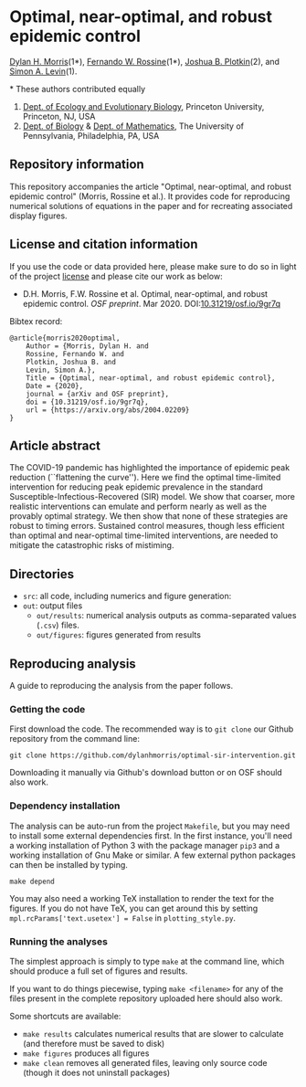# Optimal, near-optimal, and robust epidemic control
[Dylan H. Morris](https://dylanhmorris.com)(1\*), [Fernando W. Rossine](https://scholar.princeton.edu/ctarnita/people/fernando-rossine)(1\*), [Joshua B. Plotkin](https://www.bio.upenn.edu/people/joshua-plotkin)(2), and [Simon A. Levin](https://slevin.princeton.edu/)(1).

\* These authors contributed equally

1. [Dept. of Ecology and Evolutionary Biology](http://eeb.princeton.edu/), Princeton University, Princeton, NJ, USA
3. [Dept. of Biology](https://www.bio.upenn.edu/) \& [Dept. of Mathematics](https://www.math.upenn.edu/), The University of Pennsylvania, Philadelphia, PA, USA

## Repository information
This repository accompanies the article "Optimal, near-optimal, and robust epidemic control" (Morris, Rossine et al.). It provides code for reproducing numerical solutions of equations in the paper and for recreating associated display figures.

## License and citation information
If you use the code or data provided here, please make sure to do so in light of the project [license](LICENSE.txt) and please cite our work as below:

- D.H. Morris, F.W. Rossine et al. Optimal, near-optimal, and robust epidemic control. *OSF preprint*. Mar 2020. DOI:[10.31219/osf.io/9gr7q](https://doi.org/10.31219/osf.io/9gr7q)

Bibtex record:
```
@article{morris2020optimal,
    Author = {Morris, Dylan H. and
    Rossine, Fernando W. and 
    Plotkin, Joshua B. and
    Levin, Simon A.},
    Title = {Optimal, near-optimal, and robust epidemic control},
    Date = {2020},
    journal = {arXiv and OSF preprint},
    doi = {10.31219/osf.io/9gr7q},
    url = {https://arxiv.org/abs/2004.02209}
}
```

## Article abstract 
The COVID-19 pandemic has highlighted the importance of epidemic peak reduction (``flattening the curve''). Here we find the optimal time-limited intervention for reducing peak epidemic prevalence in the standard Susceptible-Infectious-Recovered (SIR) model. We show that coarser, more realistic interventions can emulate and perform nearly as well as the provably optimal strategy. We then show that none of these strategies are robust to timing errors. Sustained control measures, though less efficient than optimal and near-optimal time-limited interventions, are needed to mitigate the catastrophic risks of mistiming.

## Directories
- ``src``: all code, including numerics and figure generation:
- ``out``: output files
    - ``out/results``: numerical analysis outputs as comma-separated values (``.csv``) files. 
    - ``out/figures``: figures generated from results

## Reproducing analysis

A guide to reproducing the analysis from the paper follows.

### Getting the code
First download the code. The recommended way is to ``git clone`` our Github repository from the command line:

    git clone https://github.com/dylanhmorris/optimal-sir-intervention.git

Downloading it manually via Github's download button or on OSF should also work.

### Dependency installation
The analysis can be auto-run from the project ``Makefile``, but you may need to install some external dependencies first. In the first instance, you'll need a working installation of Python 3 with the package manager ``pip3`` and a working installation of Gnu Make or similar. A few external python packages can then be installed by typing.

    make depend

You may also need a working TeX installation to render the text for the figures. If you do not have TeX, you can get around this by setting ``mpl.rcParams['text.usetex'] = False`` in ``plotting_style.py``.

### Running the analyses

The simplest approach is simply to type ``make`` at the command line, which should produce a full set of figures and results.

If you want to do things piecewise, typing ``make <filename>`` for any of the files present in the complete repository uploaded here should also work.

Some shortcuts are available:

- ``make results`` calculates numerical results that are slower to calculate (and therefore must be saved to disk)
- ``make figures`` produces all figures
- ``make clean`` removes all generated files, leaving only source code (though it does not uninstall packages)
